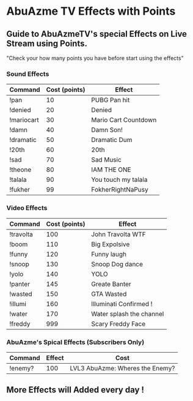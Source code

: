 # AbuAzme TV Effects with Points

<h2>Guide to AbuAzmeTV's special Effects on Live Stream using Points. </h2>
"Check your how many points you have before start using the effects"


<h3> Sound Effects </h3>

| Command | Cost (points) | Effect |
|---|---|---|
| !pan | 10 |PUBG Pan hit |
| !denied | 20 | Denied |
| !mariocart | 30 | Mario Cart Countdown |   
| !damn | 40 | Damn Son! |   
| !dramatic | 50 | Dramatic Dum | 
| !20th | 60 | 20th |
| !sad | 70 | Sad Music |
| !theone | 80 | IAM THE ONE |
| !talala | 90 | You touch my talala |
| !fukher | 99 | FokherRightNaPusy


<h3>Video Effects</h3>

| Command | Cost (points) | Effect |
|---|---|---|
| !travolta | 100 | John Travolta WTF | 
| !boom | 110 |  Big Expolsive |  
| !funny | 120 | Funny laugh | 
| !snoop | 130 | Snoop Dog dance |    
| !yolo | 140 | YOLO | 
| !panter |145 | Greate Banter |
| !wasted | 150 | GTA Wasted | 
| !illumi | 160 | Illuminati Confirmed ! |
| !water | 170 | Water splash the channel |
| !freddy | 999 | Scary Freddy Face |


<h3>AbuAzme's Spical Effects (Subscribers Only)</h3>

| Command  | Effect | Cost | 
|---|---|---|
| !enemy? | 100 | LVL3 AbuAzme: Wheres the Enemy? |


<h2>More Effects will Added every day !<h2>


  
